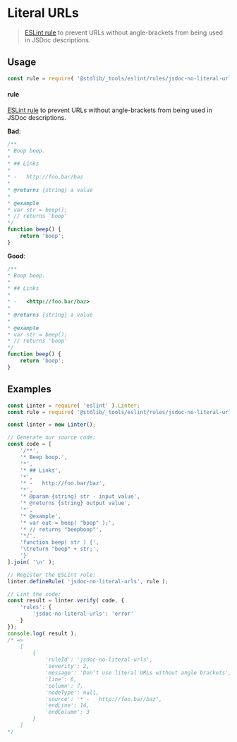 <!--

@license Apache-2.0

Copyright (c) 2018 The Stdlib Authors.

Licensed under the Apache License, Version 2.0 (the "License");
you may not use this file except in compliance with the License.
You may obtain a copy of the License at

   http://www.apache.org/licenses/LICENSE-2.0

Unless required by applicable law or agreed to in writing, software
distributed under the License is distributed on an "AS IS" BASIS,
WITHOUT WARRANTIES OR CONDITIONS OF ANY KIND, either express or implied.
See the License for the specific language governing permissions and
limitations under the License.

-->

# Literal URLs

> [ESLint rule][eslint-rules] to prevent URLs without angle-brackets from being used in JSDoc descriptions.

<section class="intro">

</section>

<!-- /.intro -->

<section class="usage">

## Usage

```javascript
const rule = require( '@stdlib/_tools/eslint/rules/jsdoc-no-literal-urls' );
```

#### rule

[ESLint rule][eslint-rules] to prevent URLs without angle-brackets from being used in JSDoc descriptions.

**Bad**:

<!-- eslint-disable stdlib/jsdoc-no-literal-urls, stdlib/jsdoc-markdown-remark -->

```javascript
/**
* Boop beep.
*
* ## Links
*
* -   http://foo.bar/baz
*
* @returns {string} a value
*
* @example
* var str = beep();
* // returns 'boop'
*/
function beep() {
    return 'boop';
}
```

**Good**:

```javascript
/**
* Boop beep.
*
* ## Links
*
* -   <http://foo.bar/baz>
*
* @returns {string} a value
*
* @example
* var str = beep();
* // returns 'boop'
*/
function beep() {
    return 'boop';
}
```

</section>

<!-- /.usage -->

<section class="examples">

## Examples

<!-- eslint no-undef: "error" -->

```javascript
const Linter = require( 'eslint' ).Linter;
const rule = require( '@stdlib/_tools/eslint/rules/jsdoc-no-literal-urls' );

const linter = new Linter();

// Generate our source code:
const code = [
    '/**',
    '* Beep boop.',
    '*',
    '* ## Links',
    '*',
    '* -   http://foo.bar/baz',
    '*',
    '* @param {string} str - input value',
    '* @returns {string} output value',
    '*',
    '* @example',
    '* var out = beep( "boop" );',
    '* // returns "beepboop"',
    '*/',
    'function beep( str ) {',
    '\treturn "beep" + str;',
    '}'
].join( '\n' );

// Register the ESLint rule:
linter.defineRule( 'jsdoc-no-literal-urls', rule );

// Lint the code:
const result = linter.verify( code, {
    'rules': {
        'jsdoc-no-literal-urls': 'error'
    }
});
console.log( result );
/* =>
    [
        {
            'ruleId': 'jsdoc-no-literal-urls',
            'severity': 2,
            'message': 'Don’t use literal URLs without angle brackets',
            'line': 6,
            'column': 7,
            'nodeType': null,
            'source': '* -   http://foo.bar/baz',
            'endLine': 14,
            'endColumn': 3
        }
    ]
*/
```

</section>

<!-- /.examples -->

<!-- Section for related `stdlib` packages. Do not manually edit this section, as it is automatically populated. -->

<section class="related">

</section>

<!-- /.related -->

<!-- Section for all links. Make sure to keep an empty line after the `section` element and another before the `/section` close. -->

<section class="links">

[eslint-rules]: https://eslint.org/docs/developer-guide/working-with-rules

</section>

<!-- /.links -->
